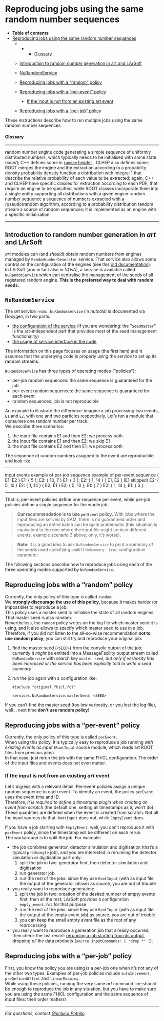 Reproducing jobs using the same random number sequences
====================================================================================================================

-   **Table of contents**
-   [Reproducing jobs using the same random number sequences](#Reproducing-jobs-using-the-same-random-number-sequences)
    -   -   -   [Glossary](#Glossary)

    -   [Introduction to random number generation in art and LArSoft](#Introduction-to-random-number-generation-in-art-and-LArSoft)
    -   [NuRandomService](#NuRandomService)
    -   [Reproducing jobs with a “random” policy](#Reproducing-jobs-with-a-random-policy)
    -   [Reproducing jobs with a “per-event” policy](#Reproducing-jobs-with-a-per-event-policy)
        -   [If the input is not from an existing art event](#If-the-input-is-not-from-an-existing-art-event)
    -   [Reproducing jobs with a “per-job” policy](#Reproducing-jobs-with-a-per-job-policy)

These instructions describe how to run multiple jobs using the same random number sequences.

#### Glossary

  ------------------------------ -----------------------------------------------------------------------------------------------------------------------------------------------------------------------------------------------------------------------------------------------------------------------------------------------------------------------------------------
  random number engine           code generating a simple sequence of uniformly distributed numbers, which typically needs to be initialised with some state (*seed*); C++ defines some in [`random` header](http://www.cplusplus.com/reference/random) , CLHEP also defines some; ROOT merges the engine and the extraction according to a probability density
  probability density function   a distribution with integral 1 that describe the relative probability of each value to be extracted; again, C++ and CLHEP have specific classes for extraction according to each PDF, that require an engine to be specified, while ROOT classes incorporate them into a single entity supporting all distributions with a given engine
  random number sequence         a sequence of numbers extracted with a (pseudo)random algorithm, according to a probability distribution
  random stream                  a source of random sequences; it is implemented as an engine with a specific initialisation
  ------------------------------ -----------------------------------------------------------------------------------------------------------------------------------------------------------------------------------------------------------------------------------------------------------------------------------------------------------------------------------------

Introduction to random number generation in *art* and LArSoft
------------------------------------------------------------------------------------------------------------------------------

*art* modules can (and *should*) obtain random numbers from engines managed by `RandomNumberGenerator` service. That service also allows some control on the configuration of the engines (see this [old documentation](Random_number_generators_in_art)).\
In LArSoft (and in fact also in NOvA), a service is available called `NuRandomService` which can centralise the management of the seeds of all registered random engine. **This is the preferred way to deal with random seeds.**

`NuRandomService`
--------------------------------------

The *art* service `rndm::NuRandomService` (in *nutools*) is documented via Doxygen, in two parts:

-   [the configuration of the service](http://nusoft.fnal.gov/larsoft/doxsvn/html/classrndm_1_1SeedMaster.html#details) (if you are wondering: the "`SeedMaster`" is the art-independent part that provides most of the seed management functionality)
-   [the usage of service interface in the code](http://nusoft.fnal.gov/larsoft/doxsvn/html/classrndm_1_1NuRandomService.html#details)

The information on this page focuses on usage (the first item) and it assumes that the underlying code is properly using the service to set up its random streams.

`NuRandomService` has three types of operating modes (“policies”):

-   per-job random sequences: the same sequence is guaranteed for the job
-   per-event random sequences: the same sequence is guaranteed for each event
-   random sequences: job is not reproducible

An example to illustrate the difference: imagine a job processing two events, `E1` and `E2`, with one and two particles respectively. Let’s run a module that consumes one random number per track.\
We describe three scenarios:

1.  the input file contains E1 and then E2; we process both
2.  the input file contains E1 and then E2; we skip E1
3.  the input file contains E2 and then E1; we process both

The sequence of random numbers assigned to the event are reproducible and look like:

  ------------------------- ----------------------------- -------------------------------
  input events              example of per-job sequence   example of per-event sequence
  { E1, E2 }                E1: { 5 }; E2: { 10, 7 }      E1: { 3 }; E2: { 1, 14 }
  { E1, E2 } (E1 skipped)   E2: { 5, 10 }                 E2: { 1, 14 }
  { E2, E1 }                E2: { 5, 10 }; E1: { 7 }      E2: { 1, 14 }; E1: { 3 }
  ------------------------- ----------------------------- -------------------------------

That is, per-event policies define one sequence per event, while per-job policies define a single sequence for the whole job.

> **Our recommendation is to use `perEvent` policy.** With jobs where the input files are served by SAM, there is no guaranteed order and reproducing an entire batch can be quite problematic (this situation is equivalent to the one where the input file might contain different events, example scenario 3 above; only, it’s worse).

> **Note**: it is a good idea to ask `NuRandomService` to print a summary of the seeds used specifying `endOfJobSummary: true` configuration parameter.

The following sections describe how to reproduce jobs using each of the three operating modes supported by `NuRandomService`.

Reproducing jobs with a “random” policy
----------------------------------------------------------------------------------

Currently, the only policy of this type is called `random`.\
We **strongly discourage the use of this policy**, because it makes harder (or impossible) to reproduce a job.\
This policy uses a master seed to initialise the state of all random engines. That master seed is also random.\
Nevertheless, the `random` policy writes on the log file which master seed it is using, and it also allows to specify which master seed to use in a job.\
Therefore, if you did not listen to the all-so-wise recommendation **not to use random policy**, you can still try and reproduce your original job:

1.  find the master seed (`<SEED>`) from the console output of the job; currently it *might* be emitted into a MessageFacility output stream called `NuRandomService` with search key `master seed`, but *only if verbosity has been increased or the service has been explicitly told to write a seed summary*
2.  run the job again with a configuration like:

        #include "original_fhicl.fcl" 

        services.NuRandomService.masterSeed: <SEED>

If you can’t find the master seed (too low verbosity, or you lost the log file), well… next time **don’t use random policy**!

Reproducing jobs with a “per-event” policy
----------------------------------------------------------------------------------------

Currently, the only policy of this type is called `perEvent`.\
When using this policy, it is typically easy to reproduce a job running *with existing events as input* (`RootInput` source module, which reads art ROOT files from previous jobs).\
In that case, just rerun the job with the same FHiCL configuration. The order of the input files and events does not even matter.

### If the input is not from an existing *art* event

Let’s digress with a relevant detail. Per-event policies assign a unique random sequence to each event. To identify an event, the policy `perEvent` uses the event time and ID.\
Therefore, *it is required to define a timestamp plugin when creating an event from scratch* (the default one, setting all timestamps as `0`, won’t do).\
These quantities are defined when the event is created from scratch. Not all the input sources do that: `RootInput` does not, while `EmptyEvent` does.

If you have a job starting with `EmptyEvent`, well, you can’t reproduce it with `perEvent` policy, since the timestamp will be different on each rerun.\
The workaround is to split the job. For example:

-   the job combines generator, detector simulation and digitisation (that’s a typical `prodsingle` job), and you are interested in rerunning the detector simulation or digitisation part only:
    1.  split the job in two: generator first, then detector simulation and digitisation
    2.  run generator job
    3.  run the rest of the jobs: since they use `RootInput` (with as input file the output of the generator phase) as source, you are out of trouble
-   you really want to reproduce generation:
    1.  split the job in two: creation of the desired number of empty events first, then all the rest; LArSoft provides a configuration `empty_event.fcl` for that purpose
    2.  run the rest of the jobs: since they use `RootInput` (with as input file the output of the empty event job) as source, you are out of trouble
    3.  you can keep the small empty event file as the root of any reprocessing
-   you really want to reproduce a generation job that already occurred, then check the last resort: [rerunning a job starting from its output](Rerunning_a_job_starting_from_its_output), dropping *all* the data products (`source.inputCommands: [ "drop *" ]`).

Reproducing jobs with a “per-job” policy
------------------------------------------------------------------------------------

First, you know the policy you are using is a per-job one when it’s not any of the other two types. Examples of per-job policies include `autoIncrement`, `preDefinedOffset` and `linearMapping`.\
While using these policies, running the very same *art* command line should be enough to reproduce the job in any situation, but you have to make sure you are using the same FHiCL configuration and the same sequence of input files: their order matters!

* * * * *

*For questions, contact [Gianluca Petrillo](mailto:petrillo@fnal.gov) .*
